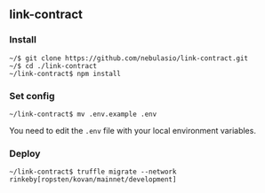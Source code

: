 ## link-contract

### Install

```
~/$ git clone https://github.com/nebulasio/link-contract.git
~/$ cd ./link-contract
~/link-contract$ npm install
```

### Set config

```
~/link-contract$ mv .env.example .env
```

You need to edit the `.env` file with your local environment variables.


### Deploy

```
~/link-contract$ truffle migrate --network rinkeby[ropsten/kovan/mainnet/development]
```
